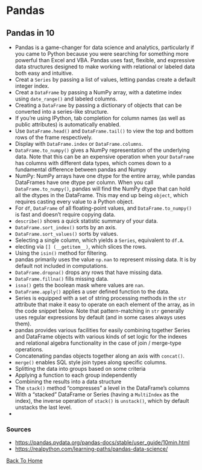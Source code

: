 # Pandas

## Pandas in 10

- Pandas is a game-changer for data science and analytics, particularly if you came to Python because you were searching for something more powerful than Excel and VBA. Pandas uses fast, flexible, and expressive data structures designed to make working with relational or labeled data both easy and intuitive.
- Creat a `Series` by passing a list of values, letting pandas create a default integer index.
- Creat a `DataFrame` by passing a NumPy array, with a datetime index using `date_range()` and labeled columns.
- Creating a `DataFrame` by passing a dictionary of objects that can be converted into a series-like structure.
- If you’re using IPython, tab completion for column names (as well as public attributes) is automatically enabled.
- Use `DataFrame.head()` and `DataFrame.tail()` to view the top and bottom rows of the frame respectively.
- Display with `DataFrame.index` or `DataFrame.columns`.
- `DataFrame.to_numpy()` gives a NumPy representation of the underlying data. Note that this can be an expensive operation when your `DataFrame` has columns with different data types, which comes down to a fundamental difference between pandas and Numpy
- NumPy: NumPy arrays have one dtype for the entire array, while pandas DataFrames have one dtype per column. When you call `DataFrame.to_numpy()`, pandas will find the NumPy dtype that can hold all the dtypes in the DataFrame. This may end up being `object`, which requires casting every value to a Python object.
- For `df`, `DataFrame` of all floating-point values, and `DataFrame.to_numpy()` is fast and doesn’t require copying data.
- `describe()` shows a quick statistic summary of your data.
- `DataFrame.sort_index()` sorts by an axis.
- `DataFrame.sort_values()` sorts by values.
- Selecting a single column, which yields a `Series`, equivalent to `df.A`.
- electing via `[] (__getitem__)`, which slices the rows.
- Using the `isin()` method for filtering.
- pandas primarily uses the value `np.nan` to represent missing data. It is by default not included in computations.
- `DataFrame.dropna()` drops any rows that have missing data.
- `DataFrame.fillna()` fills missing data.
- `isna()` gets the boolean mask where values are `nan`.
- `DataFrame.apply()` applies a user defined function to the data.
- Series is equipped with a set of string processing methods in the `str` attribute that make it easy to operate on each element of the array, as in the code snippet below. Note that pattern-matching in `str` generally uses regular expressions by default (and in some cases always uses them).
- pandas provides various facilities for easily combining together Series and DataFrame objects with various kinds of set logic for the indexes and relational algebra functionality in the case of join / merge-type operations.
- Concatenating pandas objects together along an axis with `concat()`.
- `merge()` enables SQL style join types along specific columns.
- Splitting the data into groups based on some criteria
- Applying a function to each group independently
- Combining the results into a data structure
- The `stack()` method “compresses” a level in the DataFrame’s columns
- With a “stacked” DataFrame or Series (having a `MultiIndex` as the index), the inverse operation of `stack()` is `unstack()`, which by default unstacks the last level.
- 
### Sources

- <https://pandas.pydata.org/pandas-docs/stable/user_guide/10min.html>
- <https://realpython.com/learning-paths/pandas-data-science/>

[Back To Home](../README.md)